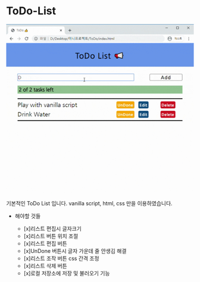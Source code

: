 # ToDo-List

<center>
    <img src='main_pic.gif'></img>
</center>

기본적인 ToDo List 입니다.
vanilla script, html, css 만을 이용하였습니다.

- 해야할 것들

    - [x]리스트 편집시 글자크기
    - [x]리스트 버튼 위치 조절
    - [x]리스트 편집 버튼
    - [x]UnDone 버튼시 글자 가운데 줄 안생김 해결
    - [x]리스트 조작 버튼 css 간격 조정
    - [x]리스트 삭제 버튼
    - [x]로컬 저장소에 저장 및 불러오기 기능
